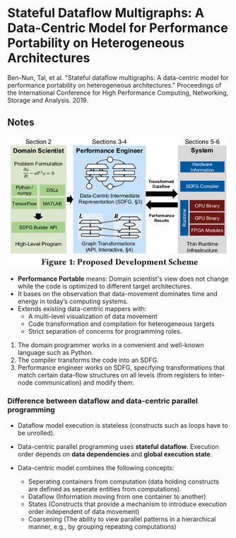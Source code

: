 # Stateful Dataflow Multigraphs: A Data-Centric Model for Performance Portability on Heterogeneous Architectures

Ben-Nun, Tal, et al. "Stateful dataflow multigraphs: A data-centric model for performance portability on heterogeneous architectures." Proceedings of the International Conference for High Performance Computing, Networking, Storage and Analysis. 2019.

## Notes

![Scheme](./figures/scheme.png)

* **Performance Portable** means: Domain scientist's view does not change while the code is optimized to different target architectures.
* It bases on the observation that data-movement dominates time and energy in today’s computing systems.
* Extends existing data-centric mappers with:
  * A multi-level visualization of data movement
  * Code transformation and compilation for heterogeneous targets 
  * Strict separation of concerns for programming roles.

1. The domain programmer works in a convenient and well-known language such as Python. 
2. The compiler transforms the code into an SDFG.
3. Performance engineer works on SDFG, specifying transformations that match certain data-flow structures on all levels (from registers to inter-node communication) and modify them.

### Difference between dataflow and data-centric parallel programming

* Dataflow model execution is stateless (constructs such as loops have to be unrolled).
* Data-centric parallel programming uses **stateful dataflow**. Execution order depends on **data dependencies** and **global execution state**.

* Data-centric model combines the following concepts:
  * Seperating containers from computation (data holding constructs are defined as seperate entities from computations).
  * Dataflow (Information moving from one container to another)
  * States (Constructs that provide a mechanism to introduce execution order independent of data movement)
  * Coarsening (The ability to view parallel patterns in a hierarchical manner, e.g., by grouping repeating computations)

